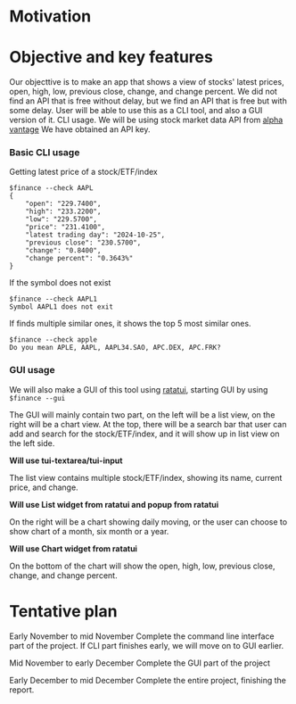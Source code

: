# Motivation

# Objective and key features

Our objecttive is to make an app that shows a view of stocks' latest prices, open, high, low, previous close, change, and change percent. We did not find an API that is free without delay, but we find an API that is free but with some delay.
User will be able to use this as a CLI tool, and also a GUI version of it.
CLI usage.
We will be using stock market data API from [alpha vantage](https://www.alphavantage.co/documentation/)
We have obtained an API key.

### Basic CLI usage

Getting latest price of a stock/ETF/index

```
$finance --check AAPL
{
    "open": "229.7400",
    "high": "233.2200",
    "low": "229.5700",
    "price": "231.4100",
    "latest trading day": "2024-10-25",
    "previous close": "230.5700",
    "change": "0.8400",
    "change percent": "0.3643%"
}
```

If the symbol does not exist

```
$finance --check AAPL1
Symbol AAPL1 does not exit
```

If finds multiple similar ones, it shows the top 5 most similar ones.

```
$finance --check apple
Do you mean APLE, AAPL, AAPL34.SAO, APC.DEX, APC.FRK?
```

### GUI usage

We will also make a GUI of this tool using [ratatui](https://ratatui.rs/), starting GUI by using
`$finance --gui`

The GUI will mainly contain two part, on the left will be a list view, on the right will be a chart view. At the top, there will be a search bar that user can add and search for the stock/ETF/index, and it will show up in list view on the left side.

**Will use tui-textarea/tui-input**

The list view contains multiple stock/ETF/index, showing its name, current price, and change.

**Will use List widget from ratatui and popup from ratatui**

On the right will be a chart showing daily moving, or the user can choose to show chart of a month, six month or a year.

**Will use Chart widget from ratatui**

On the bottom of the chart will show the open, high, low, previous close, change, and change percent.

# Tentative plan

Early November to mid November
Complete the command line interface part of the project. If CLI part finishes early, we will move on to GUI earlier.

Mid November to early December
Complete the GUI part of the project

Early December to mid December
Complete the entire project, finishing the report.
